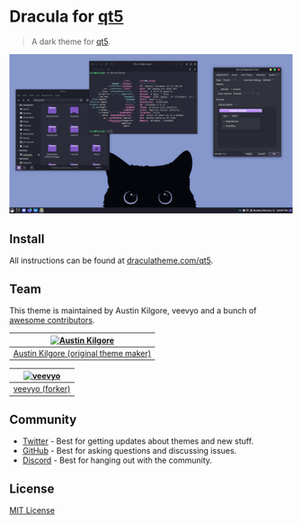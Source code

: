 # Dracula for [qt5](https://www.qt.io)

> A dark theme for [qt5](https://www.qt.io).

![Screenshot](./screenshot.png)

## Install

All instructions can be found at [draculatheme.com/qt5](https://draculatheme.com/qt5).

## Team

This theme is maintained by Austin Kilgore, veevyo and a bunch of [awesome contributors](https://github.com/dracula/template/graphs/contributors).


| [![Austin Kilgore](https://github.com/TechieAndroid.png?size=100)](https://github.com/TechieAndroid) |
| ---------------------------------------------------------------------------------------------------- |
| [Austin Kilgore (original theme maker)](https://github.com/TechieAndroid)                            |

| [![veevyo](https://github.com/veevyo.png?size=100)](https://github.com/veevyo)                       |
| ---------------------------------------------------------------------------------------------------- |
| [veevyo (forker)](https://github.com/veevyo)                                                         |



## Community

- [Twitter](https://twitter.com/draculatheme) - Best for getting updates about themes and new stuff.
- [GitHub](https://github.com/dracula/dracula-theme/discussions) - Best for asking questions and discussing issues.
- [Discord](https://draculatheme.com/discord-invite) - Best for hanging out with the community.

## License

[MIT License](./LICENSE)
